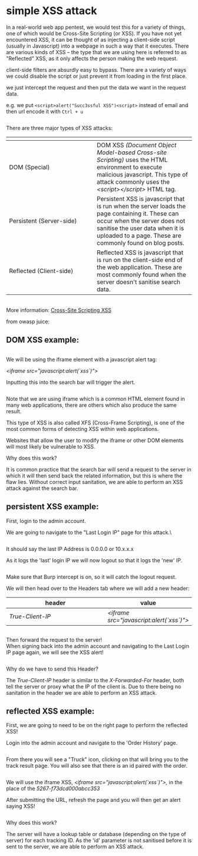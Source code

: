 # simple XSS attack

In a real-world web app pentest, we would test this for a variety of things, one of which would be Cross-Site Scripting (or XSS). If you have not yet encountered XSS, it can be thought of as injecting a client-side script (usually in Javascript) into a webpage in such a way that it executes. There are various kinds of XSS – the type that we are using here is referred to as "Reflected" XSS, as it only affects the person making the web request.

client-side filters are absurdly easy to bypass. There are a variety of ways we could disable the script or just prevent it from loading in the first place.

we just intercept the request and then put the data we want in the request data.

e.g. we put `<script>alert("Succ3ssful XSS")<script>` instead of email and then url encode it with `Ctrl + u`&#x20;

<figure><img src="../../.gitbook/assets/image (6).png" alt=""><figcaption></figcaption></figure>

There are three major types of XSS attacks:

<table data-header-hidden><thead><tr><th width="222"></th><th></th></tr></thead><tbody><tr><td>DOM (Special)<br></td><td>DOM XSS <em>(Document Object Model-based Cross-site Scripting)</em> uses the HTML environment to execute malicious javascript. This type of attack commonly uses the <em>&#x3C;script>&#x3C;/script></em> HTML tag.<br></td></tr><tr><td>Persistent (Server-side)<br></td><td>Persistent XSS is javascript that is run when the server loads the page containing it. These can occur when the server does not sanitise the user data when it is uploaded to a page. These are commonly found on blog posts. <br></td></tr><tr><td>Reflected (Client-side)<br></td><td>Reflected XSS is javascript that is run on the client-side end of the web application. These are most commonly found when the server doesn't sanitise search data. <br></td></tr></tbody></table>

\
More information: [Cross-Site Scripting XSS](https://owasp.org/www-project-top-ten/OWASP\_Top\_Ten\_2017/Top\_10-2017\_A7-Cross-Site\_Scripting\_\(XSS\))

from owasp juice:

## DOM XSS example:

<figure><img src="../../.gitbook/assets/image (87).png" alt=""><figcaption></figcaption></figure>

We will be using the iframe element with a javascript alert tag:&#x20;

_\<iframe src="javascript:alert(\`xss\`)">_&#x20;

Inputting this into the search bar will trigger the alert.

<figure><img src="../../.gitbook/assets/image (88).png" alt=""><figcaption></figcaption></figure>

Note that we are using iframe which is a common HTML element found in many web applications, there are others which also produce the same result.&#x20;

This type of XSS is also called XFS (Cross-Frame Scripting), is one of the most common forms of detecting XSS within web applications.

Websites that allow the user to modify the iframe or other DOM elements will most likely be vulnerable to XSS.  &#x20;

Why does this work?

It is common practice that the search bar will send a request to the server in which it will then send back the related information, but this is where the flaw lies. Without correct input sanitation, we are able to perform an XSS attack against the search bar.&#x20;

## persistent XSS example:

First, login to the admin account.

We are going to navigate to the "Last Login IP" page for this attack.\


<figure><img src="../../.gitbook/assets/image (89).png" alt=""><figcaption></figcaption></figure>

It should say the last IP Address is 0.0.0.0 or 10.x.x.x&#x20;

As it logs the 'last' login IP we will now logout so that it logs the 'new' IP.

<figure><img src="../../.gitbook/assets/image (90).png" alt=""><figcaption></figcaption></figure>

Make sure that Burp intercept is on, so it will catch the logout request.

We will then head over to the Headers tab where we will add a new header:

<table data-header-hidden><thead><tr><th width="353">header</th><th>value</th></tr></thead><tbody><tr><td><em>True-Client-IP</em><br></td><td><em>&#x3C;iframe src="javascript:alert(`xss`)"></em><br></td></tr></tbody></table>

<figure><img src="../../.gitbook/assets/image (91).png" alt=""><figcaption></figcaption></figure>

Then forward the request to the server!\
When signing back into the admin account and navigating to the Last Login IP page again, we will see the XSS alert!

<figure><img src="../../.gitbook/assets/image (92).png" alt=""><figcaption></figcaption></figure>

Why do we have to send this Header?

The _True-Client-IP_  header is similar to the _X-Forwarded-For_ header, both tell the server or proxy what the IP of the client is. Due to there being no sanitation in the header we are able to perform an XSS attack.&#x20;

## reflected XSS example:

First, we are going to need to be on the right page to perform the reflected XSS!

Login into the admin account and navigate to the 'Order History' page.&#x20;

<figure><img src="../../.gitbook/assets/image (93).png" alt=""><figcaption></figcaption></figure>

From there you will see a "Truck" icon, clicking on that will bring you to the track result page. You will also see that there is an id paired with the order.  &#x20;

<figure><img src="../../.gitbook/assets/image (95).png" alt=""><figcaption></figcaption></figure>

We will use the iframe XSS, _\<iframe src="javascript:alert(\`xss\`)">,_ in the place of the _5267-f73dcd000abcc353_

After submitting the URL, refresh the page and you will then get an alert saying XSS!

<figure><img src="../../.gitbook/assets/image (97).png" alt=""><figcaption></figcaption></figure>

Why does this work?

The server will have a lookup table or database (depending on the type of server) for each tracking ID. As the 'id' parameter is not sanitised before it is sent to the server, we are able to perform an XSS attack. &#x20;
